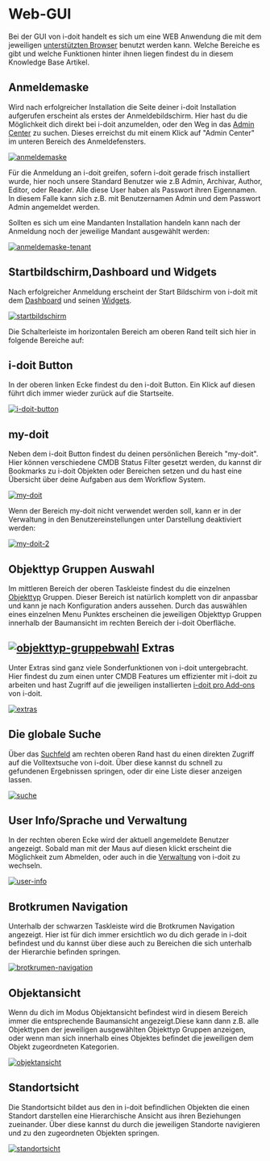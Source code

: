 # Web-GUI

Bei der GUI von i-doit handelt es sich um eine WEB Anwendung die mit dem jeweiligen [unterstützten Browser](../installation/systemvoraussetzungen.md) benutzt werden kann. Welche Bereiche es gibt und welche Funktionen hinter ihnen liegen findest du in diesem Knowledge Base Artikel.

Anmeldemaske
------------

Wird nach erfolgreicher Installation die Seite deiner i-doit Installation aufgerufen erscheint als erstes der Anmeldebildschirm. Hier hast du die Möglichkeit dich direkt bei i-doit anzumelden, oder den Weg in das [Admin Center](../administration/admin-center.md) zu suchen. Dieses erreichst du mit einem Klick auf "Admin Center" im unteren Bereich des Anmeldefensters.

[![anmeldemaske](../assets/images/de/grundlagen/web-gui/1-web-gui.png)](../assets/images/de/grundlagen/web-gui/1-web-gui.png)

Für die Anmeldung an i-doit greifen, sofern i-doit gerade frisch installiert wurde, hier noch unsere Standard Benutzer wie z.B Admin, Archivar, Author, Editor, oder Reader. Alle diese User haben als Passwort ihren Eigennamen. In diesem Falle kann sich z.B. mit Benutzernamen Admin und dem Passwort Admin angemeldet werden.

  

Sollten es sich um eine Mandanten Installation handeln kann nach der Anmeldung noch der jeweilige Mandant ausgewählt werden:

[![anmeldemaske-tenant](../assets/images/de/grundlagen/web-gui/2-web-gui.png)](../assets/images/de/grundlagen/web-gui/2-web-gui.png)

Startbildschirm,Dashboard und Widgets
-------------------------------------

Nach erfolgreicher Anmeldung erscheint der Start Bildschirm von i-doit mit dem [Dashboard](dashboard-und-widgets.md) und seinen [Widgets](dashboard-und-widgets.md).

[![startbildschirm](../assets/images/de/grundlagen/web-gui/3-web-gui.png)](../assets/images/de/grundlagen/web-gui/3-web-gui.png)

Die Schalterleiste im horizontalen Bereich am oberen Rand teilt sich hier in folgende Bereiche auf:

i-doit Button
-------------

In der oberen linken Ecke findest du den i-doit Button. Ein Klick auf diesen führt dich immer wieder zurück auf die Startseite.

[![i-doit-button](../assets/images/de/grundlagen/web-gui/4-web-gui.png)](../assets/images/de/grundlagen/web-gui/4-web-gui.png)

my-doit
-------

Neben dem i-doit Button findest du deinen persönlichen Bereich "my-doit". Hier können verschiedene CMDB Status Filter gesetzt werden, du kannst dir Bookmarks zu i-doit Objekten oder Bereichen setzen und du hast eine Übersicht über deine Aufgaben aus dem Workflow System.

[![my-doit](../assets/images/de/grundlagen/web-gui/5-web-gui.png)](../assets/images/de/grundlagen/web-gui/5-web-gui.png)

Wenn der Bereich my-doit nicht verwendet werden soll, kann er in der Verwaltung in den Benutzereinstellungen unter Darstellung deaktiviert werden:

[![my-doit-2](../assets/images/de/grundlagen/web-gui/6-web-gui.png)](../assets/images/de/grundlagen/web-gui/6-web-gui.png)

Objekttyp Gruppen Auswahl
-------------------------

Im mittleren Bereich der oberen Taskleiste findest du die einzelnen [Objekttyp](zurodnung-von-kategorien-zu-objekttypen.md) Gruppen. Dieser Bereich ist natürlich komplett von dir anpassbar und kann je nach Konfiguration anders aussehen. Durch das auswählen eines einzelnen Menu Punktes erscheinen die jeweiligen Objekttyp Gruppen innerhalb der Baumansicht im rechten Bereich der i-doit Oberfläche.

[![objekttyp-gruppebwahl](../assets/images/de/grundlagen/web-gui/7-web-gui.png)](../assets/images/de/grundlagen/web-gui/7-web-gui.png)
Extras
------

Unter Extras sind ganz viele Sonderfunktionen von i-doit untergebracht. Hier findest du zum einen unter CMDB Features um effizienter mit i-doit zu arbeiten und hast Zugriff auf die jeweiligen installierten [i-doit pro Add-ons](../i-doit-pro-add-ons/i-diary.md) von i-doit.

[![extras](../assets/images/de/grundlagen/web-gui/8-web-gui.png)](../assets/images/de/grundlagen/web-gui/8-web-gui.png)

Die globale Suche
-----------------

Über das [Suchfeld](../effizientes-dokumentieren/suche.md) am rechten oberen Rand hast du einen direkten Zugriff auf die Volltextsuche von i-doit. Über diese kannst du schnell zu gefundenen Ergebnissen springen, oder dir eine Liste dieser anzeigen lassen.

[![suche](../assets/images/de/grundlagen/web-gui/9-web-gui.png)](../assets/images/de/grundlagen/web-gui/9-web-gui.png)

User Info/Sprache und Verwaltung
--------------------------------

In der rechten oberen Ecke wird der aktuell angemeldete Benutzer angezeigt. Sobald man mit der Maus auf diesen klickt erscheint die Möglichkeit zum Abmelden, oder auch in die [Verwaltung](../administration/verwaltung/index.md) von i-doit zu wechseln.

[![user-info](../assets/images/de/grundlagen/web-gui/10-web-gui.png)](../assets/images/de/grundlagen/web-gui/10-web-gui.png)

Brotkrumen Navigation
---------------------

Unterhalb der schwarzen Taskleiste wird die Brotkrumen Navigation angezeigt. Hier ist für dich immer ersichtlich wo du dich gerade in i-doit befindest und du kannst über diese auch zu Bereichen die sich unterhalb der Hierarchie befinden springen.

[![brotkrumen-navigation](../assets/images/de/grundlagen/web-gui/11-web-gui.png)](../assets/images/de/grundlagen/web-gui/11-web-gui.png)

Objektansicht
-------------

Wenn du dich im Modus Objektansicht befindest wird in diesem Bereich immer die entsprechende Baumansicht angezeigt.Diese kann dann z.B. alle Objekttypen der jeweiligen ausgewählten Objekttyp Gruppen anzeigen, oder wenn man sich innerhalb eines Objektes befindet die jeweiligen dem Objekt zugeordneten Kategorien.

[![objektansicht](../assets/images/de/grundlagen/web-gui/12-web-gui.png)](../assets/images/de/grundlagen/web-gui/12-web-gui.png)

Standortsicht
-------------

Die Standortsicht bildet aus den in i-doit befindlichen Objekten die einen Standort darstellen eine Hierarchische Ansicht aus ihren Beziehungen zueinander. Über diese kannst du durch die jeweiligen Standorte navigieren und zu den zugeordneten Objekten springen.

[![standortsicht](../assets/images/de/grundlagen/web-gui/13-web-gui.png)](../assets/images/de/grundlagen/web-gui/13-web-gui.png)